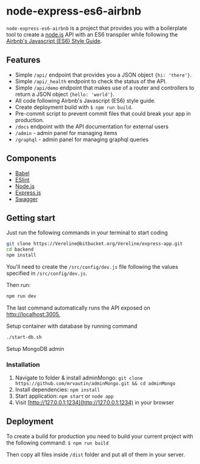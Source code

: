 # node-express-es6-airbnb

`node-express-es6-airbnb` is a project that provides you with a boilerplate tool to create a [node.js](https://nodejs.org/en/) API with an ES6 transpiler while following the [Airbnb's Javascript (ES6) Style Guide](https://github.com/airbnb/javascript).

## Features

* Simple `/api/` endpoint that provides you a JSON object `{hi: 'there'}`.
* Simple `/api/_health` endpoint to check the status of the API.
* Simple `/api/demo` endpoint that makes use of a router and controllers to return a JSON object `{hello: 'world'}`.
* All code following Airbnb's Javascript (ES6) style guide.
* Create deployment build with `$ npm run build`.
* Pre-commit script to prevent commit files that could break your app in production.
* `/docs` endpoint with the API documentation for external users
* `/admin` - admin panel for managing items
* `/graphql` - admin panel for managing graphql queries

## Components

* [Babel](https://babeljs.io/)
* [ESlint](https://eslint.org/)
* [Node.js](https://nodejs.org/en/)
* [Express.js](http://expressjs.com/)
* [Swagger](https://swagger.io/)

## Getting start

Just run the following commands in your terminal to start coding

```bash
git clone https://Vereline@bitbucket.org/Vereline/express-app.git
cd backend
npm install
```

You'll need to create the `/src/config/dev.js` file following the values specified in `/src/config/dev.js`.

Then run:

```bash
npm run dev
```

The last command automatically runs the API exposed on <http://localhost:3005.>

Setup container with database by running command

```bash
./start-db.sh
```

Setup MongoDB admin

### Installation

1. Navigate to folder & install adminMongo: `git clone https://github.com/mrvautin/adminMongo.git && cd adminMongo`
2. Install dependencies: `npm install`
3. Start application: `npm start` or `node app`
4. Visit [http://127.0.0.1:1234](http://127.0.0.1:1234) in your browser

## Deployment

To create a build for production you need to build your current project with the following command:
`$ npm run build`

Then copy all files inside `/dist` folder and put all of them in your server.
